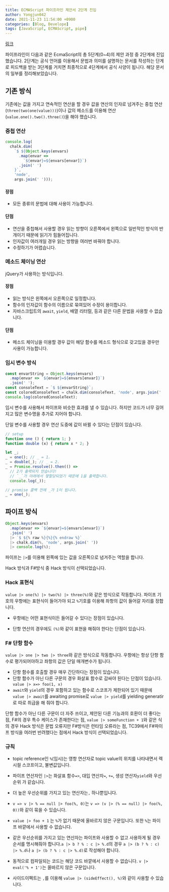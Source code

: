 ```yaml
---
title: ECMAScript 파이프라인 제안서 2단계 진입
author: Yongjun042
date: 2021-11-23 11:54:00 +0900
categories: [Blog, Develope]
tags: [JavaScript, ECMAScript, pipe]
---
```

[링크](https://github.com/tc39/proposal-pipeline-operator)

파이프라인이 다음과 같은 EcmaScript의 총 5단계(0~4)의 제안 과정 중 2단계에 진입했습니다. 2단계는 공식 언어를 이용해서 문법과 의미를 설명하는 문서를 작성하는 단계로 피드백을 받는 3단계를 거치면 최종적으로 4단계에서 공식 사양이 됩니다. 해당 문서의 일부를 정리해보았습니다.

## 기존 방식

기존에는 값을 가지고 연속적인 연산을 할 경우
값을 연산의 인자로 넘겨주는 중첩 연산(`three(two(one(value)))`)이나 값의 메소드를 이용해 연산(`value.one().two().three()`)을 해야 했습니다.

### 중첩 연산

``` javascript
console.log(
  chalk.dim(
    `$ ${Object.keys(envars)
      .map(envar =>
        `${envar}=${envars[envar]}`)
      .join(' ')
    }`,
    'node',
    args.join(' ')));

```

#### 장점

* 모든 종류의 문법에 대해 사용이 가능합니다.

#### 단점

* 연산을 중첩해서 사용할 경우 읽는 방향이 오른쪽에서 왼쪽으로 일반적인 방식의 반개이기 때문에 읽기가 힘들어집니다.
* 인자값이 여러개일 경우 읽는 방향을 여러번 바꿔야 합니다.
* 수정하기가 어렵습니다. 

### 메소드 체이닝 연산

jQuery가 사용하는 방식입니다.

#### 장점

* 읽는 방식은 왼쪽에서 오른쪽으로 일정합니다.
* 함수의 인자값이 함수의 이름으로 묶여있어 수정이 용이합니다. 
* 자바스크립트의 `await`, `yield`, 배열 리터럴, 등과 같은 다른 문법을 사용할 수 없습니다.

#### 단점

* 메소드 체이닝을 이용할 경우 값이 해당 함수를 메소드 형식으로 갖고있을 경우만 사용이 가능합니다.  


### 임시 변수 방식
``` javascript
const envarString = Object.keys(envars)
  .map(envar => `${envar}=${envars[envar]}`)
  .join(' ');
const consoleText = `$ ${envarString}`;
const coloredConsoleText = chalk.dim(consoleText, 'node', args.join(' '));
console.log(coloredConsoleText);
```
임시 변수를 사용해서 파이프와 비슷한 효과를 낼 수 있습니다. 하지만 코드가 너무 길어지고 많은 변수명을 추가로 지어야 합니다.

단일 변수를 사용할 경우 연산 도중에 값이 바뀔 수 있다는 단점이 있습니다.
``` javascript
// setup
function one () { return 1; }
function double (x) { return x * 2; }

let _;
_ = one(); // _ = 1.
_ = double(_); // _ = 2.
_ = Promise.resolve().then(() =>
  // 2가 출력되지 안습니다!
  // `_`가 아래에서 쟇할당되었기 때문에 1을 출력합니다.
  console.log(_));

// promise 콜백 전에 _가 1이 됩니다.
_ = one(_);
```

## 파이프 방식

``` javascript
Object.keys(envars)
  .map(envar => `${envar}=${envars[envar]}`)
  .join(' ')
  |> `$ ${% raw %}{%}{% endraw %}`
  |> chalk.dim(%, 'node', args.join(' '))
  |> console.log(%);
```
파이프는 `|>`를 이용해 왼쪽에 있는 값을 오른쪽으로 념겨주는 역할을 합니다.

Hack 방식과 F#방식 중 Hack 방식이 선택되었습니다.

### Hack 표현식

`value |> one(%) |> two(%) |> three(%)`와 같은 방식으로 작동합니다. 파이프 기호의 우항에는 표현식이 들어가야 되고 `%`기호를 이용해 좌항의 값이 들어갈 자리를 정합니다.

* 우항에는 어떤 표현식이든 들어갈 수 있다는 장점이 있습니다.

* 단항 연산의 경우에도 `(%)`와 같이 표현을 해줘야 한다는 단점이 있습니다.

### F# 단항 함수
`value |> one |> two |> three`와 같은 방식으로 작동합니다. 우항에는 항상 단항 함수로 평가되어야하고 좌항의 값은 단일 매개변수가 됩니다.

* 단항 함수를 호출할 경우 매우 간단하다는 장점이 있습니다.
* 단항 함수가 아닌 다른 구문의 경우 화살표 함수로 감싸야 된다는 단점이 있습니다. `value |> x=> foo(1, x)`
* `await`와 `yield`의 경우 포함하고 있는 함수로 스코프가 제한되어 있기 때문에 `value |> await`를 awaiting promise로 `value |> yield`를 yielding generatir로 따로 취급을 해 줘야 합니다.

단항 함수가 아닌 다른 구문이 더 자주 쓰이고, 제안된 다른 기능과의 호환이 더 좋다는 점, F#의 경우 특수 케이스가 존재한다는 점, `value |> someFunction + 1`와 같은 식의 경우 Hack 방식은 문법 오류지만 F#방식은 런타임 오류라는 점, TC39에서 F#파이프 방식을 여러번 반려했다는 점에서 Hack 방식이 선택되었습니다.

### 규칙

* topic reference인 `%`(임시)는 영항 연산자로 topic value의 위치를 나타내면서 렉시컬 스코프이고, 불변값입니다.
* 파이프 연산자인 `|>`는 화살표 함수`=>`, 대입 연산자`=`, `+=`, 생성 연산자`yield`와 우선순위 가 같습니다.
* 더 높은 우선순위를 가지고 있는 연산자는`,` 하나뿐입니다.
* `v => v |> % == null |> foo(%, 0)`는 `v => (v |> (% == null) |> foo(%, 0))`와 같이 묶을 수 있습니다. 
* `value |> foo + 1` 는 `%`가 없기 때문에 올바르지 않은 구문입니다. 또한 `%`는 파이프 바깥에서 사용할 수 없습니다.
* 같은 우선순위를 가지고 있는 연산자는 파이프와 사용할 수 없고 사용하게 될 경우 순서를 명시해줘야 합니다.`a |> b ? % : c |> %.d`의 경우 `a |> (b ? % : c) |> %.d`나 `a |> (b ? % : c |> %.d)`로 작성해야 합니다.
* 동적으로 컴파일되는 코드는 해당 코드 바깥에서 사용할 수 없습니다. `v |> eval('% + 1')`는 올바르지 않은 구문입니다.

* 사이드이펙트는 `,`를 이용해 `value |> (sideEffect(), %)`와 같이 사용할 수 있습니다.

